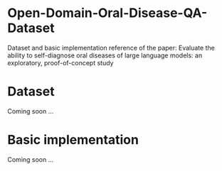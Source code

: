 # Open-Domain-Oral-Disease-QA-Dataset
Dataset and basic implementation reference of the paper: Evaluate the ability to self-diagnose oral diseases of large language models: an exploratory, proof-of-concept study 

# Dataset

Coming soon ...

# Basic implementation

Coming soon ...
